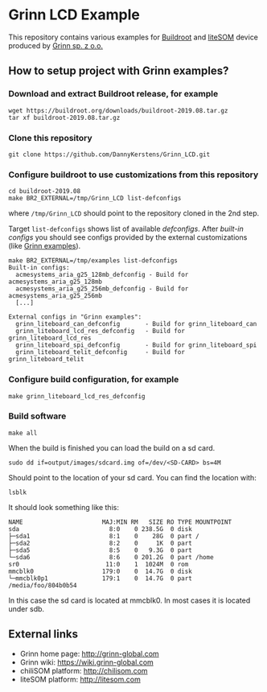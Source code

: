 # Grinn LCD Example

This repository contains various examples for [Buildroot][Buildroot] and [liteSOM][liteSOM]
device produced by [Grinn sp. z o.o.][Grinn]

## How to setup project with Grinn examples?

### Download and extract Buildroot release, for example

    wget https://buildroot.org/downloads/buildroot-2019.08.tar.gz
    tar xf buildroot-2019.08.tar.gz

### Clone this repository

    git clone https://github.com/DannyKerstens/Grinn_LCD.git

### Configure buildroot to use customizations from this repository

    cd buildroot-2019.08
    make BR2_EXTERNAL=/tmp/Grinn_LCD list-defconfigs

where `/tmp/Grinn_LCD` should point to the repository cloned in the 2nd step.

Target `list-defconfigs` shows list of available _defconfigs_. After _built-in configs_ you 
should see configs provided by the external customizations (like [Grinn examples][Grinn examples]).


    make BR2_EXTERNAL=/tmp/examples list-defconfigs
    Built-in configs:
      acmesystems_aria_g25_128mb_defconfig - Build for acmesystems_aria_g25_128mb
      acmesystems_aria_g25_256mb_defconfig - Build for acmesystems_aria_g25_256mb
      [...]
      
    External configs in "Grinn examples":
      grinn_liteboard_can_defconfig       - Build for grinn_liteboard_can
      grinn_liteboard_lcd_res_defconfig   - Build for grinn_liteboard_lcd_res
      grinn_liteboard_spi_defconfig       - Build for grinn_liteboard_spi
      grinn_liteboard_telit_defconfig     - Build for grinn_liteboard_telit


### Configure build configuration, for example

    make grinn_liteboard_lcd_res_defconfig
    
### Build software

    make all

When the build is finished you can load the build on a sd card.

	sudo dd if=output/images/sdcard.img of=/dev/<SD-CARD> bs=4M
	
<SD-CARD> Should point to the location of your sd card. You can find the location with:

	lsblk

It should look something like this:

	NAME                      MAJ:MIN RM   SIZE RO TYPE MOUNTPOINT
	sda                         8:0    0 238.5G  0 disk 
	├─sda1                      8:1    0    28G  0 part /
	├─sda2                      8:2    0     1K  0 part 
	├─sda5                      8:5    0   9.3G  0 part 
	└─sda6                      8:6    0 201.2G  0 part /home
	sr0                        11:0    1  1024M  0 rom  
	mmcblk0                   179:0    0  14.7G  0 disk 
	└─mmcblk0p1               179:1    0  14.7G  0 part /media/foo/804b0b54

In this case the sd card is located at mmcblk0. In most cases it is located under sdb.

## External links

* Grinn home page: http://grinn-global.com
* Grinn wiki: https://wiki.grinn-global.com
* chiliSOM platform: http://chilisom.com
* liteSOM platform: http://litesom.com

[Grinn examples]: https://github.com/grinn-pub/examples.git
[liteSOM]: http://litesom.com/
[Buildroot]: https://buildroot.org/
[Grinn]: http://grinn-global.com/
